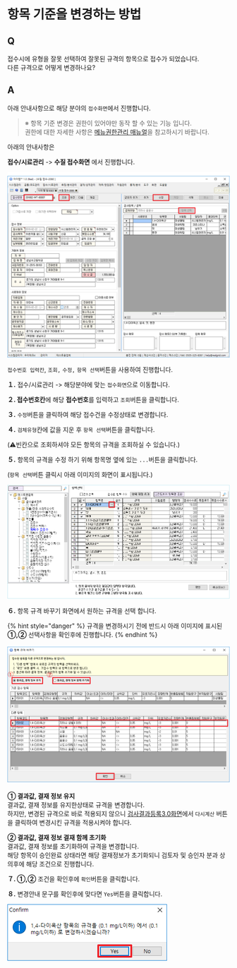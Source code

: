 # 항목 기준을 변경하는 방법

## Q

접수시에 유형을 잘못 선택하여 잘못된 규격의 항목으로 접수가 되었습니다.  
다른 규격으로 어떻게 변경하나요?

## A

아래 안내사항으로 해당 분야의 `접수화면`에서 진행합니다.

> ※ 항목 기준 변경은 권한이 있어야만 동작 할 수 있는 기능 입니다.  
> 권한에 대한 자세한 사항은 [메뉴권한관리 매뉴얼](../10/0201.md)을 참고하시기 바랍니다.

아래의 안내사항은 

**접수/시료관리** -&gt; **수질 접수화면** 에서 진행합니다. 

![](../.gitbook/assets/01%20%2816%29.png)

`접수번호 입력칸`, `조회,` `수정,` `항목 선택`버튼을 사용하여 진행합니다.

**１.** 접수/시료관리 -&gt; 해당분야에 맞는 `접수화면`으로 이동합니다.

**２. 접수번호칸**에 해당 **접수번호**를 입력하고 `조회`버튼을 클릭합니다.

**３.** `수정`버튼을 클릭하여 해당 접수건을 수정상태로 변경합니다.

**４.** `검체유형`칸에 값을 지운 후 `항목 선택`버튼을 클릭합니다.

\(⚠️빈칸으로 조회하셔야 모든 항목의 규격을 조회하실 수 있습니다.\)

**５.**  항목의 규격을 수정 하기 위해 항목명 옆에 있는 `...`버튼을 클릭합니다.

\(`항목 선택`버튼 클릭시 아래 이미지의 화면이 표시됩니다.\) 

![](../.gitbook/assets/02%20%2819%29.png)

**６.** 항목 규격 바꾸기 화면에서 원하는 규격을 선택 합니다.

{% hint style="danger" %}
규격을 변경하시기 전에 반드시 아래 이미지에 표시된 **①,②** 선택사항을 확인후에 진행합니다.
{% endhint %}

![](../.gitbook/assets/03%20%286%29.png)

**① 결과값, 결재 정보 유지**  
결과값, 결재 정보를 유지한상태로 규격을 변경합니다.  
하지만, 변경된 규격으로 바로 적용되지 않으니 [검사결과등록3.0화면](../05/3053.md)에서 `다시계산` 버튼을 클릭하여 변경시킨 규격을 적용시켜야 합니다.

**② 결과값, 결재 정보 결재 함께 초기화**  
결과값, 결재 정보를 초기화하여 규격을 변경합니다.  
해당 항목이 승인완료 상태라면 해당 결재정보가 초기화되니 검토자 및 승인자 분과 상의후에 해당 조건으로 진행합니다.

**７.  ①,②** 조건을 확인후에 `확인`버튼을 클릭합니다.

**８.** 변경안내 문구를 확인후에 맞다면 `Yes`버튼을 클릭합니다.

![](../.gitbook/assets/04%20%289%29.png)

